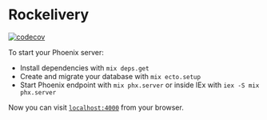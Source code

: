 # Rockelivery

[![codecov](https://codecov.io/gh/Sup3r-Us3r/rockelivery/branch/main/graph/badge.svg?token=H0J7Z4ZGOL)](https://codecov.io/gh/Sup3r-Us3r/rockelivery)

To start your Phoenix server:

  * Install dependencies with `mix deps.get`
  * Create and migrate your database with `mix ecto.setup`
  * Start Phoenix endpoint with `mix phx.server` or inside IEx with `iex -S mix phx.server`

Now you can visit [`localhost:4000`](http://localhost:4000) from your browser.
